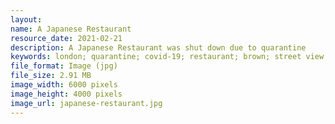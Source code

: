 ```yaml
---
layout: 
name: A Japanese Restaurant
resource_date: 2021-02-21
description: A Japanese Restaurant was shut down due to quarantine
keywords: london; quarantine; covid-19; restaurant; brown; street view; aldgate east
file_format: Image (jpg)
file_size: 2.91 MB
image_width: 6000 pixels
image_height: 4000 pixels
image_url: japanese-restaurant.jpg
---
```

